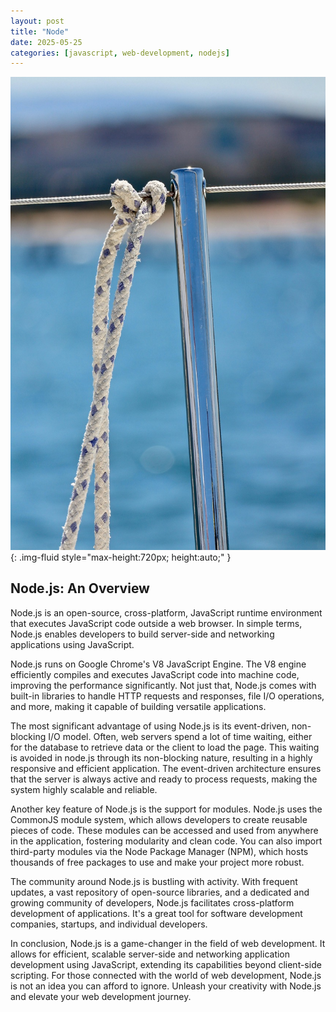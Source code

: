 ```yaml
---
layout: post
title: "Node"
date: 2025-05-25
categories: [javascript, web-development, nodejs]
---
```


![Image](/assets/gd1fe7d3a48e4996ef71e0c58e219c3a091c4d27e174aff8f50e097f91a21472d33501a02914c00afdf135247dcea070cb453f440a3190429f8a9d2670e51fc0f_1280.jpg){: .img-fluid style="max-height:720px; height:auto;" }

## Node.js: An Overview

Node.js is an open-source, cross-platform, JavaScript runtime environment that executes JavaScript code outside a web browser. In simple terms, Node.js enables developers to build server-side and networking applications using JavaScript.

Node.js runs on Google Chrome's V8 JavaScript Engine. The V8 engine efficiently compiles and executes JavaScript code into machine code, improving the performance significantly. Not just that, Node.js comes with built-in libraries to handle HTTP requests and responses, file I/O operations, and more, making it capable of building versatile applications.

The most significant advantage of using Node.js is its event-driven, non-blocking I/O model. Often, web servers spend a lot of time waiting, either for the database to retrieve data or the client to load the page. This waiting is avoided in node.js through its non-blocking nature, resulting in a highly responsive and efficient application. The event-driven architecture ensures that the server is always active and ready to process requests, making the system highly scalable and reliable.

Another key feature of Node.js is the support for modules. Node.js uses the CommonJS module system, which allows developers to create reusable pieces of code. These modules can be accessed and used from anywhere in the application, fostering modularity and clean code. You can also import third-party modules via the Node Package Manager (NPM), which hosts thousands of free packages to use and make your project more robust.

The community around Node.js is bustling with activity. With frequent updates, a vast repository of open-source libraries, and a dedicated and growing community of developers, Node.js facilitates cross-platform development of applications. It's a great tool for software development companies, startups, and individual developers.

In conclusion, Node.js is a game-changer in the field of web development. It allows for efficient, scalable server-side and networking application development using JavaScript, extending its capabilities beyond client-side scripting. For those connected with the world of web development, Node.js is not an idea you can afford to ignore. Unleash your creativity with Node.js and elevate your web development journey.
